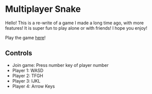 # Multiplayer Snake  

Hello! This is a re-write of a game I made a long time ago, with more features! It is super fun to play alone or with friends! I hope you enjoy!  

Play the game [here](https://pgattic.github.io/multiplayer-snake)!  

## Controls  

* Join game: Press number key of player number  
* Player 1: WASD  
* Player 2: TFGH  
* Player 3: IJKL  
* Player 4: Arrow Keys  
